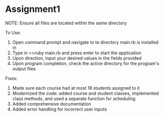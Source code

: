 # Assignment1

NOTE: Ensure all files are located within the same directory

To Use:
1. Open command prompt and navigate to te directory main.rb is installed in
2. Type in >>ruby main.rb and press enter to start the application
3. Upon direction, input your desired values in the fields provided
4. Upon program completion, check the active directory for the program's output files

Fixes:

1. Made sure each course had at most 18 students assigned to it
2. Modernized the code: added course and student classes, implemented class methods, and used a separate function for scheduling
3. Added comprehensive documentation
4. Added error handling for incorrect user inputs
